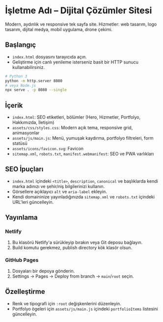 # İşletme Adı – Dijital Çözümler Sitesi

Modern, aydınlık ve responsive tek sayfa site. Hizmetler: web tasarım, logo tasarım, dijital medya, mobil uygulama, drone çekimi.

## Başlangıç
- `index.html` dosyasını tarayıcıda açın.
- Geliştirme için canlı yenileme isterseniz basit bir HTTP sunucu kullanabilirsiniz.

```bash
# Python 3
python -m http.server 8080
# veya Node.js
npx serve . -p 8080 --single
```

## İçerik
- `index.html`: SEO etiketleri, bölümler (Hero, Hizmetler, Portfolyo, Hakkımızda, İletişim)
- `assets/css/styles.css`: Modern açık tema, responsive grid, animasyonlar
- `assets/js/main.js`: Menü, yumuşak kaydırma, portfolyo filtreleri, form statüsü
- `assets/icons/favicon.svg`: Favicon
- `sitemap.xml`, `robots.txt`, `manifest.webmanifest`: SEO ve PWA varlıkları

## SEO İpuçları
- `index.html` içindeki `<title>`, `description`, `canonical` ve başlıklarda kendi marka adınızı ve şehir/niş bilgilerinizi kullanın.
- Görsellere açıklayıcı `alt` ve `aria-label` ekleyin.
- Kendi domaininize yayınladığınızda `sitemap.xml` ve `robots.txt` içindeki URL'leri güncelleyin.

## Yayınlama
### Netlify
1. Bu klasörü Netlify'a sürükleyip bırakın veya Git deposu bağlayın.
2. Build komutu gerekmez, publish directory kök klasör olsun.

### GitHub Pages
1. Dosyaları bir depoya gönderin.
2. Settings → Pages → Deploy from branch → `main`/`root` seçin.

## Özelleştirme
- Renk ve tipografi için `:root` değişkenlerini düzenleyin.
- Portfolyo ögeleri için `assets/js/main.js` içindeki `portfolioItems` listesini güncelleyin.

